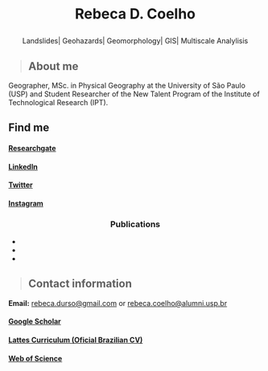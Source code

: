 
   #  <p align="center">Rebeca D. Coelho </p>  
   


<p align="center"> Landslides| Geohazards| Geomorphology| GIS| Multiscale Analylisis </p> 


> ## About me
Geographer, MSc. in Physical Geography at the University of São Paulo (USP) and Student Researcher of the New Talent Program of the Institute of Technological Research (IPT). 

## Find me
#### [Researchgate](https://www.researchgate.net/profile/Rebeca_Coelho2)
#### [LinkedIn](https://www.linkedin.com/in/rebeca-dur%C3%A7o-coelho-35b699159)
#### [Twitter](https://www.twitter.com/RebecaDurso)
#### [Instagram](https://instagram.com/rebeca.durso)

### <p align="center">Publications </p> 
-
-
-



> ## Contact information

**Email:** [rebeca.durso@gmail.com](mailto:rebeca.durso@gmail.com)   or  [rebeca.coelho@alumni.usp.br](mailto:rebeca.coelho@usp.br)
#### [Google Scholar](https://scholar.google.com.br/citations?hl=pt-BR&user=H17um_wAAAAJ)
#### [Lattes Curriculum (Oficial Brazilian CV)](http://buscatextual.cnpq.br/buscatextual/visualizacv.do?metodo=apresentar&id=K4324962P9)
#### [Web of Science](https://publons.com/researcher/3131939/rebeca-durco-coelho)



